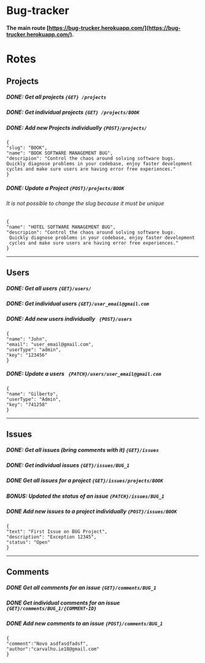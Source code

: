 # Bug-tracker

#### The main route [https://bug-trucker.herokuapp.com/](https://bug-trucker.herokuapp.com/).

# Rotes

## Projects

##### DONE: Get all projects `{GET} /projects`

##### DONE: Get individual projects `{GET} /projects/BOOK `

##### DONE: Add new Projects individually `{POST}/projects/`

```
{
"slug": "BOOK",
"name": "BOOK SOFTWARE MANAGEMENT BUG",
"descripion": "Control the chaos around solving software bugs.
Quickly diagnose problems in your codebase, enjoy faster development
cycles and make sure users are having error free experiences."
}
```

##### DONE: Update a Project `{POST}/projects/BOOK`

###### It is not possible to change the slug because it must be unique

```
{
"name": "HOTEL SOFTWARE MANAGEMENT BUG",
"descripion": "Control the chaos around solving software bugs.
 Quickly diagnose problems in your codebase, enjoy faster development
 cycles and make sure users are having error free experiences."
}

```

---

## Users

##### DONE: Get all users `{GET}/users/ `

##### DONE: Get individual users `{GET}/user_email@gmail.com`

##### DONE: Add new users individually ` {POST}/users`

```
{
"name": "John",
"email": "user_email@gmail.com",
"userType": "admin",
"key": "123456"
}
```

##### DONE: Update a users ` {PATCH}/users/user_email@gmail.com`

```
{
"name": "Gilberto",
"userType": "Admin",
"key": "741258"
}
```

---

## Issues

##### DONE: Get all issues (bring comments with it) `{GET}/issues`

##### DONE: Get individual issues `{GET}/issues/BUG_1`

##### DONE Get all issues for a project `{GET}/issues/projects/BOOK`

##### BONUS: Updated the status of an issue `{PATCH}/issues/BUG_1`

##### DONE Add new issues to a project individually `{POST}/issues/BOOK`

```
{
"text": "First Issue on BUG Project",
"description": "Exception 12345",
"status": "Open"
}
```

---

## Comments

##### DONE Get all comments for an issue `{GET}/comments/BUG_1`

##### DONE Get individual comments for an issue `{GET}/comments/BUG_1/{COMMENT-ID}`

##### DONE Add new comments to an issue `{POST}/comments/BUG_1`

```
{
"comment":"Novo asdfasdfadsf",
"author":"carvalho.ie18@gmail.com"
}
```
